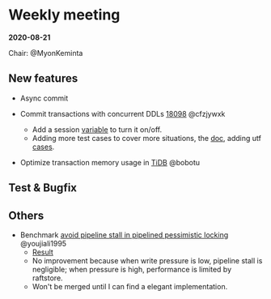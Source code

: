 # Weekly meeting

**2020-08-21**

Chair: @MyonKeminta

## New features

* Async commit

* Commit transactions with concurrent DDLs [18098](https://github.com/pingcap/tidb/issues/18098) @cfzjywxk
  - Add a session [variable](https://github.com/pingcap/tidb/pull/19321) to turn it on/off. 
  - Adding more test cases to cover more situations, the [doc](https://docs.google.com/document/d/17HwhQBhg82z9FLF2on2rgp3fj3seYNduGtB3J_oy4XE/edit), adding utf [cases](https://github.com/pingcap/automated-tests/pull/455).

* Optimize transaction memory usage in [TiDB](https://github.com/pingcap/tidb/projects/54) @bobotu
	
## Test & Bugfix

## Others

* Benchmark [avoid pipeline stall in pipelined pessimistic locking](https://github.com/tikv/tikv/pull/8451) @youjiali1995
  - [Result](https://docs.google.com/document/d/1s0wHfkazK7Higgd4vN7mufSlNtjCZ1W1crbEYS8CC0U/edit)
  - No improvement because when write pressure is low, pipeline stall is negligible; when pressure is high, performance is limited by raftstore.
  - Won't be merged until I can find a elegant implementation.
